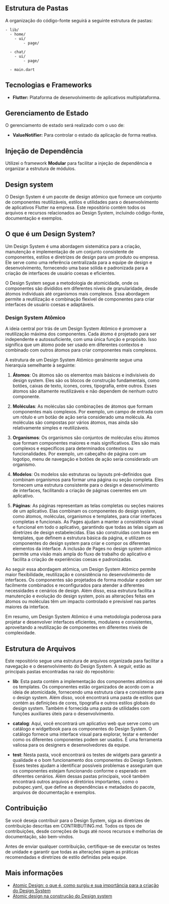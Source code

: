 ## Estrutura de Pastas

A organização do código-fonte seguirá a seguinte estrutura de pastas:

```
- lib/
  - home/
    - ui/
        - page/

  - chat/
    - ui/
        - page/

  - main.dart
```

## Tecnologias e Frameworks

- **Flutter:** Plataforma de desenvolvimento de aplicativos multiplataforma.

## Gerenciamento de Estado

O gerenciamento de estado será realizado com o uso de:

- **ValueNotifier:** Para controlar o estado da aplicação de forma reativa.

## Injeção de Dependência

Utilizei o framework **Modular** para facilitar a injeção de dependência e organizar a estrutura de módulos.

## Design system

O Design System é um pacote de design atômico que fornece um conjunto de componentes reutilizáveis, estilos e utilidades para o desenvolvimento de aplicativos Flutter na empresa. Este repositório contém todos os arquivos e recursos relacionados ao Design System, incluindo código-fonte, documentação e exemplos.

## O que é um Design System?

Um Design System é uma abordagem sistemática para a criação, manutenção e implementação de um conjunto consistente de componentes, estilos e diretrizes de design para um produto ou empresa. Ele serve como uma referência centralizada para a equipe de design e desenvolvimento, fornecendo uma base sólida e padronizada para a criação de interfaces de usuário coesas e eficientes.

O Design System segue a metodologia de atomicidade, onde os componentes são divididos em diferentes níveis de granularidade, desde átomos individuais até organismos mais complexos. Essa abordagem permite a reutilização e combinação flexível de componentes para criar interfaces de usuário coesas e adaptáveis.

### Design System Atômico

A ideia central por trás de um Design System Atômico é promover a reutilização máxima dos componentes. Cada átomo é projetado para ser independente e autossuficiente, com uma única função e propósito. Isso significa que um átomo pode ser usado em diferentes contextos e combinado com outros átomos para criar componentes mais complexos.

A estrutura de um Design System Atômico geralmente segue uma hierarquia semelhante à seguinte:

1. **Átomos**: Os átomos são os elementos mais básicos e indivisíveis do design system. Eles são os blocos de construção fundamentais, como botões, caixas de texto, ícones, cores, tipografia, entre outros. Esses átomos são altamente reutilizáveis e não dependem de nenhum outro componente.

2. **Moléculas**: As moléculas são combinações de átomos que formam componentes mais complexos. Por exemplo, um campo de entrada com um rótulo e um botão de ação seria considerado uma molécula. As moléculas são compostas por vários átomos, mas ainda são relativamente simples e reutilizáveis.

3. **Organismos**: Os organismos são conjuntos de moléculas e/ou átomos que formam componentes maiores e mais significativos. Eles são mais complexos e específicos para determinados contextos ou funcionalidades. Por exemplo, um cabeçalho de página com um logotipo, menu de navegação e botões de ação seria considerado um organismo.

4. **Modelos**: Os modelos são estruturas ou layouts pré-definidos que combinam organismos para formar uma página ou seção completa. Eles fornecem uma estrutura consistente para o design e desenvolvimento de interfaces, facilitando a criação de páginas coerentes em um aplicativo.

5. **Páginas**: As páginas representam as telas completas ou seções maiores de um aplicativo. Elas combinam os componentes do design system, como átomos, moléculas, organismos e templates, para criar interfaces completas e funcionais. As Pages ajudam a manter a consistência visual e funcional em todo o aplicativo, garantindo que todas as telas sigam as diretrizes de design estabelecidas. Elas são construídas com base em templates, que definem a estrutura básica da página, e utilizam os componentes do design system para criar e compor os diferentes elementos da interface. A inclusão de Pages no design system atômico permite uma visão mais ampla do fluxo de trabalho do aplicativo e facilita a criação de experiências coesas e padronizadas.

Ao seguir essa abordagem atômica, um Design System Atômico permite maior flexibilidade, reutilização e consistência no desenvolvimento de interfaces. Os componentes são projetados de forma modular e podem ser facilmente combinados e reconfigurados para atender a diferentes necessidades e cenários de design. Além disso, essa estrutura facilita a manutenção e evolução do design system, pois as alterações feitas em átomos ou moléculas têm um impacto controlado e previsível nas partes maiores da interface.

Em resumo, um Design System Atômico é uma metodologia poderosa para projetar e desenvolver interfaces eficientes, modulares e consistentes, aproveitando a reutilização de componentes em diferentes níveis de complexidade.

## Estrutura de Arquivos

Este repositório segue uma estrutura de arquivos organizada para facilitar a navegação e o desenvolvimento do Design System. A seguir, estão as principais pastas encontradas na raiz do repositório:

- **lib**: Esta pasta contém a implementação dos componentes atômicos até os templates. Os componentes estão organizados de acordo com a ideia de atomicidade, fornecendo uma estrutura clara e consistente para o design system. Além disso, você encontrará uma pasta de estilos que contém as definições de cores, tipografia e outros estilos globais do design system. Também é fornecida uma pasta de utilidades com funções auxiliares úteis para o desenvolvimento.

- **catalog**: Aqui, você encontrará um aplicativo web que serve como um catálogo e widgetbook para os componentes do Design System. O catálogo fornece uma interface visual para explorar, testar e entender como os diferentes componentes podem ser usados. É uma ferramenta valiosa para os designers e desenvolvedores da equipe.

- **test**: Nesta pasta, você encontrará os testes de widgets para garantir a qualidade e o bom funcionamento dos componentes do Design System. Esses testes ajudam a identificar possíveis problemas e asseguram que os componentes estejam funcionando conforme o esperado em diferentes cenários.
Além dessas pastas principais, você também encontrará outros arquivos e diretórios importantes, como o pubspec.yaml, que define as dependências e metadados do pacote, arquivos de documentação e exemplos.

## Contribuição

Se você deseja contribuir para o Design System, siga as diretrizes de contribuição descritas em CONTRIBUTING.md. Todos os tipos de contribuições, desde correções de bugs até novos recursos e melhorias de documentação, são bem-vindos.

Antes de enviar qualquer contribuição, certifique-se de executar os testes de unidade e garantir que todas as alterações sigam as práticas recomendadas e diretrizes de estilo definidas pela equipe.

## Mais informações

- [Atomic Design: o que é, como surgiu e sua importância para a criação do Design System](https://medium.com/pretux/atomic-design-o-que-é-como-surgiu-e-sua-importância-para-a-criação-do-design-system-e3ac7b5aca2c)
- [Atomic design na construção do Design system](https://medium.com/@andersonbarbozadasilva/atomic-design-na-construção-do-design-system-49d401a39a1f)



